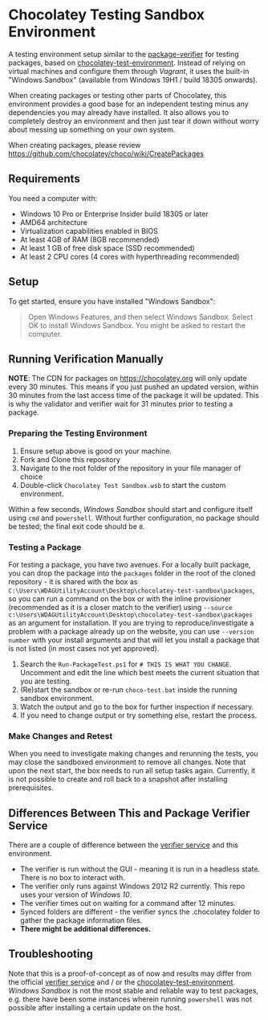 # Chocolatey Testing Sandbox Environment

A testing environment setup similar to the [package-verifier](https://github.com/chocolatey/package-verifier/wiki) for testing packages, based on [chocolatey-test-environment](https://github.com/chocolatey-community/chocolatey-test-environment). Instead of relying on virtual machines and configure them through _Vagrant_, it uses the built-in "Windows Sandbox" (available from Windows 19H1 / build 18305 onwards).

When creating packages or testing other parts of Chocolatey, this environment provides a good base for an independent testing minus any dependencies you may already have installed. It also allows you to completely destroy an environment and then just tear it down without worry about messing up something on your own system.

When creating packages, please review https://github.com/chocolatey/choco/wiki/CreatePackages

## Requirements

You need a computer with:

- Windows 10 Pro or Enterprise Insider build 18305 or later
- AMD64 architecture
- Virtualization capabilities enabled in BIOS
- At least 4GB of RAM (8GB recommended)
- At least 1 GB of free disk space (SSD recommended)
- At least 2 CPU cores (4 cores with hyperthreading recommended)

## Setup

To get started, ensure you have installed "Windows Sandbox":

> Open Windows Features, and then select Windows Sandbox. Select OK to install Windows Sandbox. You might be asked to restart the computer.

## Running Verification Manually

**NOTE**: The CDN for packages on https://chocolatey.org will only update every 30 minutes. This means if you just pushed an updated version, within 30 minutes from the last access time of the package it will be updated. This is why the validator and verifier wait for 31 minutes prior to testing a package.

### Preparing the Testing Environment

1. Ensure setup above is good on your machine.
2. Fork and Clone this repository
3. Navigate to the root folder of the repository in your file manager of choice
4. Double-click `Chocolatey Test Sandbox.wsb` to start the custom environment.

Within a few seconds, _Windows Sandbox_ should start and configure itself using `cmd` and `powershell`. Without further configuration, no package should be tested; the final exit code should be `0`.

### Testing a Package

For testing a package, you have two avenues. For a locally built package, you can drop the package into the `packages` folder in the root of the cloned repository - it is shared with the box as `C:\Users\WDAGUtilityAccount\Desktop\chocolatey-test-sandbox\packages`, so you can run a command on the box or with the inline provisioner (recommended as it is a closer match to the verifier) using `--source c:\Users\WDAGUtilityAccount\Desktop\chocolatey-test-sandbox\packages` as an argument for installation. If you are trying to reproduce/investigate a problem with a package already up on the website, you can use `--version number` with your install arguments and that will let you install a package that is not listed (in most cases not yet approved).

1. Search the `Run-PackageTest.ps1` for `# THIS IS WHAT YOU CHANGE`. Uncomment and edit the line which best meets the current situation that you are testing.
2. (Re)start the sandbox or re-run `choco-test.bat` inside the running sandbox environment.
3. Watch the output and go to the box for further inspection if necessary.
4. If you need to change output or try something else, restart the process.

### Make Changes and Retest

When you need to investigate making changes and rerunning the tests, you may close the sandboxed environment to remove all changes. Note that upon the next start, the box needs to run all setup tasks again. Currently, it is not possible to create and roll back to a snapshot after installing prerequisites.

## Differences Between This and Package Verifier Service

There are a couple of difference between the [verifier service]() and this environment.

- The verifier is run without the GUI - meaning it is run in a headless state. There is no box to interact with.
- The verifier only runs against Windows 2012 R2 currently. This repo uses your version of _Windows 10_.
- The verifier times out on waiting for a command after 12 minutes.
- Synced folders are different - the verifier syncs the .chocolatey folder to gather the package information files.
- **There might be additional differences.**

## Troubleshooting

Note that this is a proof-of-concept as of now and results may differ from the official [verifier service]() and / or the [chocolatey-test-environment](https://github.com/chocolatey-community/chocolatey-test-environment). _Windows Sandbox_ is not the most stable and reliable way to test packages, e.g. there have been some instances wherein running `powershell` was not possible after installing a certain update on the host.
